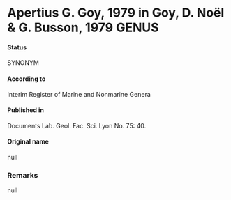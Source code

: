 Apertius G. Goy, 1979 in Goy, D. Noël & G. Busson, 1979 GENUS
=======

#### Status
SYNONYM

#### According to
Interim Register of Marine and Nonmarine Genera

#### Published in
Documents Lab. Geol. Fac. Sci. Lyon No. 75: 40.

#### Original name
null

### Remarks
null